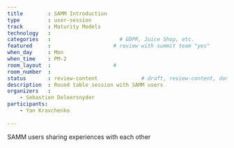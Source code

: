 ```yaml
---
title        : SAMM Introduction
type         : user-session
track        : Maturity Models
technology   :
categories   :                      # GDPR, Juice Shop, etc.
featured     :                    # review with summit team "yes"
when_day     : Mon
when_time    : PM-2
room_layout  :                    #
room_number  :
status       : review-content              # draft, review-content, done
description  : Round table session with SAMM users
organizers   :
    - Sebastien Deleersnyder
participants:
    - Yan Kravchenko
    
---
```


SAMM users sharing experiences with each other
